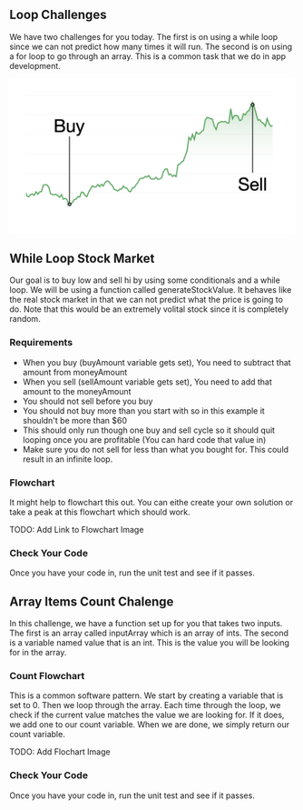 ## Loop Challenges
We have two challenges for you today.  The first is on using a while loop since we can  not predict how many times it will run.  The second is on using a for loop to go through an array.  This is a common task that we do in app development. 
 

![Buy Low - Sell Hi](BuyAndSell.png)

## While Loop Stock Market
Our goal is to buy low and sell hi by using some conditionals and a while loop. We will be using a function called generateStockValue.  It behaves like the real stock market in that we can not predict what the price is going to do.  Note that this would be an extremely volital stock since it is completely random. 

### Requirements 
* When you buy (buyAmount variable gets set), You need to subtract that amount from moneyAmount
* When you sell (sellAmount variable gets set), You need to add that amount to the moneyAmount
* You should not sell before you buy
* You should not buy more than you start with so in this example it shouldn't be more than $60
* This should only run though one buy and sell cycle so it should quit looping once you are profitable (You can hard code that value in)
* Make sure you do not sell for less than what you bought for. This could result in an infinite loop.

### Flowchart 
It might help to flowchart this out.  You can eithe create your own solution or take a peak at this flowchart which should work. 

TODO: Add Link to Flowchart Image 

### Check Your Code
Once you have your code in, run the unit test and see if it passes. 

## Array Items Count Chalenge
In this challenge, we have a function set up for you that takes two inputs.  The first is an array called inputArray which is an array of ints.  The second is a variable named value that is an int.  This is the value you will be looking for in the array.  

### Count Flowchart
This is a common software pattern.  We start by creating a variable that is set to 0.  Then we loop through the array.  Each time through the loop, we check if the current value matches the value we are looking for.  If it does, we add one to our count variable. When we are done, we simply return our count variable. 

TODO: Add Flochart Image 

### Check Your Code 
Once you have your code in, run the unit test and see if it passes. 
